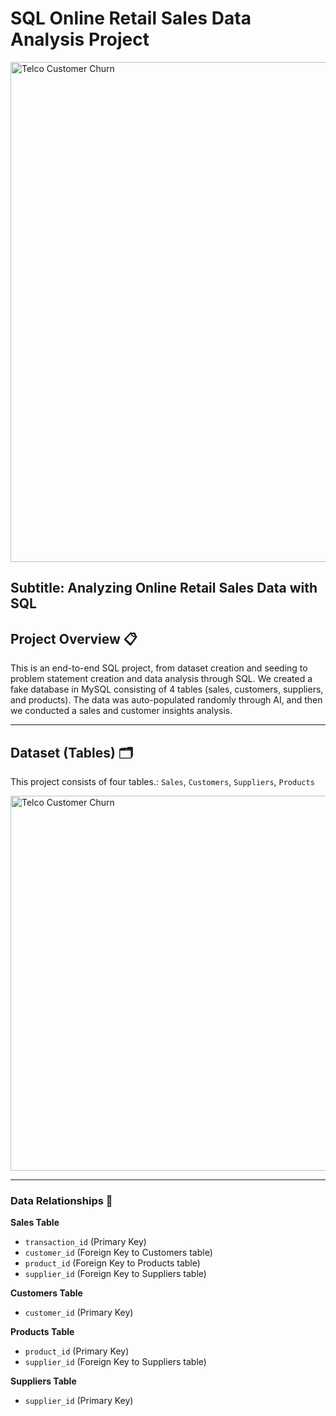 # SQL Online Retail Sales Data Analysis Project

<img src="https://github.com/davarques/SQL-Retail-Sales-Analysis/assets/160759223/c9f3d428-fc9d-4290-bbeb-713a3a788db9" alt="Telco Customer Churn" width="800">

## Subtitle: Analyzing Online Retail Sales Data with SQL

## Project Overview 📋

This is an end-to-end SQL project, from dataset creation and seeding to problem statement creation and data analysis through SQL. We created a fake database in MySQL consisting of 4 tables (sales, customers, suppliers, and products). The data was auto-populated randomly through AI, and then we conducted a sales and customer insights analysis.

---

## Dataset (Tables) 🗂️

This project consists of four tables.: `Sales`, `Customers`, `Suppliers`, `Products`

<img src="https://github.com/davarques/SQL-Retail-Sales-Analysis/assets/160759223/bbce92ae-b159-4625-a940-96704ca56249" alt="Telco Customer Churn" width="600">

---

### Data Relationships 🔗

**Sales Table**
- `transaction_id` (Primary Key)
- `customer_id` (Foreign Key to Customers table)
- `product_id` (Foreign Key to Products table)
- `supplier_id` (Foreign Key to Suppliers table)

**Customers Table**
- `customer_id` (Primary Key)

**Products Table**
- `product_id` (Primary Key)
- `supplier_id` (Foreign Key to Suppliers table)

**Suppliers Table**
- `supplier_id` (Primary Key)
